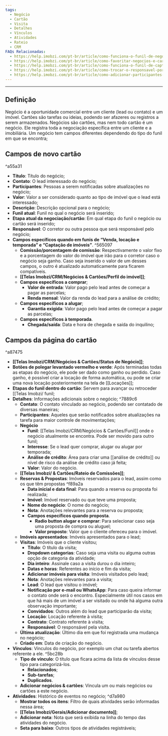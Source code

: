 ```yaml
---
tags:
  - Negócio
  - Cartão
  - Visita
  - Detalhes
  - Vínculos
  - Atividades
  - Rateio
  - CRM
FAQs Relacionadas:
  - https://help.imobzi.com/pt-br/article/como-funciona-o-funil-de-negocios-h5u2aj/
  - https://help.imobzi.com/pt-br/article/como-favoritar-negocios-e-cartoes-no-funil-de-negocios-dskpzo/
  - https://help.imobzi.com/pt-br/article/como-funciona-o-funil-de-captacao-de-imoveis-agx4j4/
  - https://help.imobzi.com/pt-br/article/como-trocar-o-responsavel-por-um-negocio-28l1hq/
  - https://help.imobzi.com/pt-br/article/como-adicionar-participantes-em-negocios-cartoes-xc0174/
---
```

---
## Definição

Negócio é a oportunidade comercial entre um cliente (lead ou contato) e um imóvel. Cartões são tarefas ou ideias, podendo ser afazeres ou registros a serem armazenados.  Negócios são cartões, mas nem todo cartão é um negócio. Ele registra toda a negociação específica entre um cliente e a imobiliária. Um negócio tem campos diferentes dependendo do tipo do funil em que se encontra;

## Campos de novo cartão

^a55a31

- **Título**: Título do negócio;
- **Contato**: O lead interessado do negócio;
- **Participantes**: Pessoas a serem notificadas sobre atualizações no negócio;
- **Valor**: Valor a ser considerado quanto ao tipo de imóvel que o lead está interessado;
- **Descrição**: Descrição opcional para o negócio;
- **Funil atual**: Funil no qual o negócio será inserido;
- **Etapa atual da negociação/cartão**: Em qual etapa do funil o negócio ou cartão será inserido;
- **Responsável**: O corretor ou outra pessoa que será responsável pelo negócio;
- **Campos específicos quando em funis de “Venda, locação e temporada” e “Captação de imóveis”**. ^565097
	- **Comissão/porcentagem de comissão**: Respectivamente o valor fixo e a porcentagem do valor do imóvel que irão para o corretor caso o negócio seja ganho. Caso seja inserido o valor de um desses campos, o outro é atualizado automaticamente para ficarem compatíveis.
	- **[[Telas Imobzi/CRM/Negócios & Cartões/Perfil do imóvel]]**;
	- **Campos específicos a comprar**;
	    - **Valor de entrada**: Valor pago pelo lead antes de começar a pagar as parcelas;
	    - **Renda mensal**: Valor da renda do lead para a análise de crédito;
	- **Campos específicos a alugar**;	    
	    - **Garantia exigida**: Valor pago pelo lead antes de começar a pagar as parcelas;
	- **Campos específicos à temporada**.	    
	    - **Chegada/saída**: Data e hora de chegada e saída do inquilino;

## Campos da página do cartão

^a87475

- **[[Telas Imobzi/CRM/Negócios & Cartões/Status de Negócio]]**;
- **Botões de polegar levantado vermelho e verde**: Após terminadas todas as etapas do negócio, ele pode ser dado como ganho ou perdido. Caso ganho, é possível criar a locação de forma automática, ou pode se criar uma nova locação posteriormente na tela de [[Locações]];
- **Etapas do funil dentro do cartão**: Servem para avançar ou retroceder [[Telas Imobzi/ funil;
- **Detalhes**: Informações adicionais sobre o negócio; ^7889c6
	- **Contato**: O contato vinculado ao negócio, podendo ser contatado de diversas maneiras;
	- **Participantes**: Aqueles que serão notificados sobre atualizações na tarefa para maior controle de movimentações;
	- **Negócio**
		- **Funil**: [[Telas Imobzi/CRM/Negócios & Cartões/Funil]] onde o negócio atualmente se encontra. Pode ser movido para outro funil;
		- **Interesse**: Se o lead quer comprar, alugar ou alugar por temporada;
		- **Análise de crédito**: Área para criar uma [[análise de crédito]] ou nível de risco da análise de crédito caso já feita;
		- **Valor**: Valor do negócio.
	- **[[Telas Imobzi/ & Cartões/Rateio de Comissões]]**;
	- **Reservas & Propostas**: Imóveis reservados para o lead, assim como os que têm propostas ^f89a2a
		- **Data inicial e data final**: Para quando a reserva ou proposta foi realizada;
		- **Imóvel**: Imóvel reservado ou que teve uma proposta;
		- **Nome do negócio**: O nome do negócio;
		- **Nota**: Anotações relevantes para a reserva ou proposta;
		- **Campos específicos quando proposta**.
			- **Radio button alugar e comprar**: Para selecionar caso seja uma proposta de compra ou aluguel;
			- **Valor proposto**: Valor que o cliente ofereceu para o imóvel.
	- **Imóveis apresentados**: Imóveis apresentados para o lead;
	- **Visitas**: Imóveis que o cliente visitou;
		- **Título**: O título da visita;
		- **Dropdown categorias**: Caso seja uma visita ou alguma outras opção de categoria da atividade;
		- **Dia inteiro**: Assinale caso a visita durou o dia inteiro;
		- **Datas e horas**: Referentes ao início e fim da visita;
		- **Adicionar imóveis para visita**: Imóveis visitados pelo lead;
		- **Nota**: Anotações relevantes para a visita;
		- **Lead**: O lead que visitou o imóvel;
		- **Notificação por e-mail ou WhatsApp**: Para caso queira informar o contato onde será o encontro. Especialmente útil nos casos em que há mais de um imóvel a ser visitado ou onde há alguma outra observação importante;
		- **Convidados**: Outros além do lead que participarão da visita;
		- **Locação**: Locação referente à visita;
		- **Contrato**: Contrato referente à visita;
		- **Responsável**: O responsável pela visita.
	- **Última atualização**: Último dia em que foi registrada uma mudança no negócio;
	- **Criado em**: Data de criação do negócio.
- **Vínculos**: Vínculos do negócio, por exemplo um chat ou tarefa abertos referente a ele. ^5bc28b
	- **Tipo de vínculo**: O título que ficara acima da lista de vínculos desse tipo para categorizá-los.
		- **Relacionados**;
		- **Sub-tarefas**;
		- **Duplicados**.
	- **Adicionar negócios & cartões**: Vincula um ou mais negócios ou cartões a este negócio.
- **Atividades**: Histórico de eventos no negócio; ^d7a980
	- **Mostrar todos os itens**: Filtro de quais atividades serão informadas nessa área;
	- **[[Telas Imobzi/Gerais/Adicionar documento]]**;
	- **Adicionar nota**: Nota que será exibida na linha do tempo das atividades do negócio.
	- **Seta para baixo**: Outros tipos de atividades registráveis;